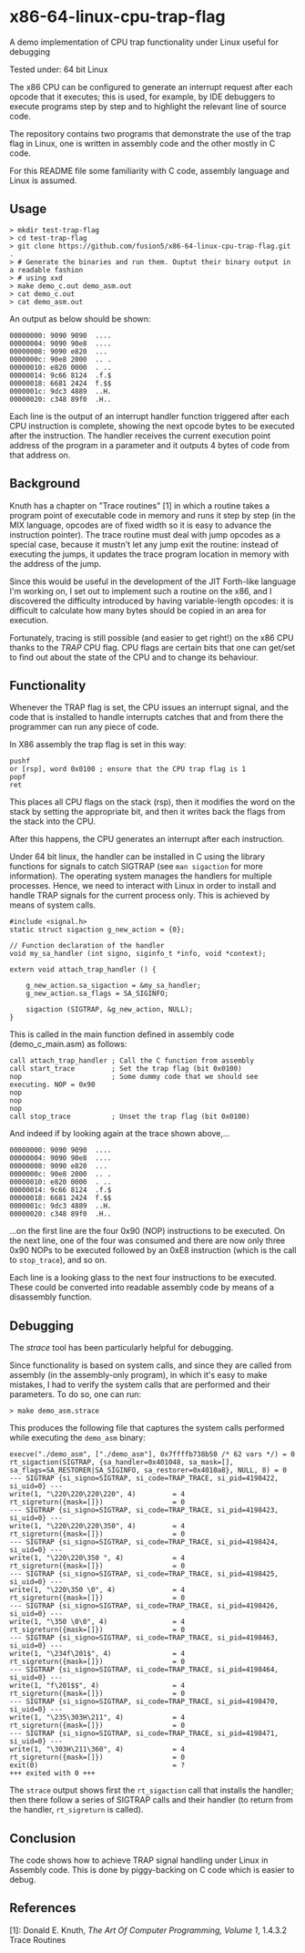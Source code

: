 # x86-64-linux-cpu-trap-flag
A demo implementation of CPU trap functionality under Linux useful for debugging

Tested under: 64 bit Linux

The x86 CPU can be configured to generate an interrupt request after each opcode that it
executes;
this is used, for example, by IDE debuggers to execute programs step by step and to
highlight the relevant line of source code.

The repository contains two programs that demonstrate the use of the trap flag in Linux, 
one is written in assembly code and the other mostly in C code.

For this README file some familiarity with C code, assembly language and Linux is assumed.


## Usage

```
> mkdir test-trap-flag
> cd test-trap-flag
> git clone https://github.com/fusion5/x86-64-linux-cpu-trap-flag.git .
> # Generate the binaries and run them. Ouptut their binary output in a readable fashion
> # using xxd
> make demo_c.out demo_asm.out
> cat demo_c.out
> cat demo_asm.out
```

An output as below should be shown:

```
00000000: 9090 9090  ....
00000004: 9090 90e8  ....
00000008: 9090 e820  ... 
0000000c: 90e8 2000  .. .
00000010: e820 0000  . ..
00000014: 9c66 8124  .f.$
00000018: 6681 2424  f.$$
0000001c: 9dc3 4889  ..H.
00000020: c348 89f0  .H..
```

Each line is the output of an interrupt handler function triggered after each
CPU instruction is complete, showing the next opcode bytes to be executed after 
the instruction. The handler receives the current execution point address of 
the program in a parameter and it outputs 4 bytes of code from that address on.

## Background

Knuth has a chapter on "Trace routines" [1] in which a routine 
takes a program point of executable code in memory and runs it step by step (in
the MIX language, opcodes are of fixed width so it is easy to advance the 
instruction pointer). The trace routine must deal with jump opcodes as a special 
case, because it mustn't let any jump exit the routine: instead of executing
the jumps, it updates the trace program location in memory with the address of 
the jump.

Since this would be useful in the development of the JIT Forth-like language I'm 
working on, I set out to implement such a routine on the x86, and I discovered the 
difficulty introduced by having variable-length opcodes: it is difficult to calculate
how many bytes should be copied in an area for execution.

Fortunately, tracing is still possible (and easier to get right!) on the x86 
CPU thanks to the _TRAP_ CPU flag. CPU flags are certain bits that one can get/set 
to find out about the state of the CPU and to change its behaviour.


## Functionality

Whenever the TRAP flag is set, the CPU issues an interrupt signal, and 
the code that is installed to handle interrupts catches that and from there 
the programmer can run any piece of code.

In X86 assembly the trap flag is set in this way:

```
pushf
or [rsp], word 0x0100 ; ensure that the CPU trap flag is 1
popf
ret
```

This places all CPU flags on the stack (rsp), then it modifies the word on 
the stack by setting the appropriate bit, and then it writes back the flags from
the stack into the CPU.

After this happens, the CPU generates an interrupt after each instruction.

Under 64 bit linux, the handler can be installed in C using the library 
functions for signals to catch SIGTRAP (see `man sigaction` for more information).
The operating system manages the handlers for multiple processes. Hence, we
need to interact with Linux in order to install and handle TRAP signals for
the current process only. This is achieved by means of system calls.

```
#include <signal.h>
static struct sigaction g_new_action = {0};  

// Function declaration of the handler
void my_sa_handler (int signo, siginfo_t *info, void *context);

extern void attach_trap_handler () {

    g_new_action.sa_sigaction = &my_sa_handler;
    g_new_action.sa_flags = SA_SIGINFO;

    sigaction (SIGTRAP, &g_new_action, NULL);
}
```

This is called in the main function defined in assembly code (demo\_c\_main.asm) as follows:

```
call attach_trap_handler ; Call the C function from assembly
call start_trace         ; Set the trap flag (bit 0x0100)
nop                      ; Some dummy code that we should see executing. NOP = 0x90
nop
nop
nop
call stop_trace          ; Unset the trap flag (bit 0x0100)
```

And indeed if by looking again at the trace shown above,...

```
00000000: 9090 9090  ....
00000004: 9090 90e8  ....
00000008: 9090 e820  ... 
0000000c: 90e8 2000  .. .
00000010: e820 0000  . ..
00000014: 9c66 8124  .f.$
00000018: 6681 2424  f.$$
0000001c: 9dc3 4889  ..H.
00000020: c348 89f0  .H..
```

...on the first line are the four 0x90 (NOP) instructions to be executed.
On the next line, one of the four was consumed and there are now only
three 0x90 NOPs to be executed followed by an 0xE8 instruction (which is the call
to `stop_trace`), and so on. 

Each line is a looking glass to the next four instructions
to be executed. These could be converted into readable 
assembly code by means of a disassembly function.

## Debugging

The _strace_ tool has been particularly helpful for debugging. 

Since functionality is based on system calls, and since they are called from 
assembly (in the assembly-only program), in which it's easy to make mistakes, 
I had to verify the system calls that are performed and their parameters. To 
do so, one can run:

    > make demo_asm.strace

This produces the following file that captures the system calls performed
while executing the `demo_asm` binary:

```
execve("./demo_asm", ["./demo_asm"], 0x7ffffb738b50 /* 62 vars */) = 0
rt_sigaction(SIGTRAP, {sa_handler=0x401048, sa_mask=[], sa_flags=SA_RESTORER|SA_SIGINFO, sa_restorer=0x4010a8}, NULL, 8) = 0
--- SIGTRAP {si_signo=SIGTRAP, si_code=TRAP_TRACE, si_pid=4198422, si_uid=0} ---
write(1, "\220\220\220\220", 4)         = 4
rt_sigreturn({mask=[]})                 = 0
--- SIGTRAP {si_signo=SIGTRAP, si_code=TRAP_TRACE, si_pid=4198423, si_uid=0} ---
write(1, "\220\220\220\350", 4)         = 4
rt_sigreturn({mask=[]})                 = 0
--- SIGTRAP {si_signo=SIGTRAP, si_code=TRAP_TRACE, si_pid=4198424, si_uid=0} ---
write(1, "\220\220\350 ", 4)            = 4
rt_sigreturn({mask=[]})                 = 0
--- SIGTRAP {si_signo=SIGTRAP, si_code=TRAP_TRACE, si_pid=4198425, si_uid=0} ---
write(1, "\220\350 \0", 4)              = 4
rt_sigreturn({mask=[]})                 = 0
--- SIGTRAP {si_signo=SIGTRAP, si_code=TRAP_TRACE, si_pid=4198426, si_uid=0} ---
write(1, "\350 \0\0", 4)                = 4
rt_sigreturn({mask=[]})                 = 0
--- SIGTRAP {si_signo=SIGTRAP, si_code=TRAP_TRACE, si_pid=4198463, si_uid=0} ---
write(1, "\234f\201$", 4)               = 4
rt_sigreturn({mask=[]})                 = 0
--- SIGTRAP {si_signo=SIGTRAP, si_code=TRAP_TRACE, si_pid=4198464, si_uid=0} ---
write(1, "f\201$$", 4)                  = 4
rt_sigreturn({mask=[]})                 = 0
--- SIGTRAP {si_signo=SIGTRAP, si_code=TRAP_TRACE, si_pid=4198470, si_uid=0} ---
write(1, "\235\303H\211", 4)            = 4
rt_sigreturn({mask=[]})                 = 0
--- SIGTRAP {si_signo=SIGTRAP, si_code=TRAP_TRACE, si_pid=4198471, si_uid=0} ---
write(1, "\303H\211\360", 4)            = 4
rt_sigreturn({mask=[]})                 = 0
exit(0)                                 = ?
+++ exited with 0 +++
```

The `strace` output shows first the `rt_sigaction` call that installs the handler; 
then there follow a series of SIGTRAP calls and their handler (to return from the 
handler, `rt_sigreturn` is called).

## Conclusion

The code shows how to achieve TRAP signal handling under Linux in Assembly code. 
This is done by piggy-backing on C code which is easier to debug.

## References

[1]: Donald E. Knuth, _The Art Of Computer Programming, Volume 1_, 1.4.3.2 Trace Routines

